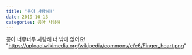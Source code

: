 ```yaml
---
title: "굥아 사랑해!"
date: 2019-10-13
categories: 굥아 사랑해
---
```

굥아 너무너무 사랑해 너 밖에 없어요!
"https://upload.wikimedia.org/wikipedia/commons/e/e6/Finger_heart.png"
